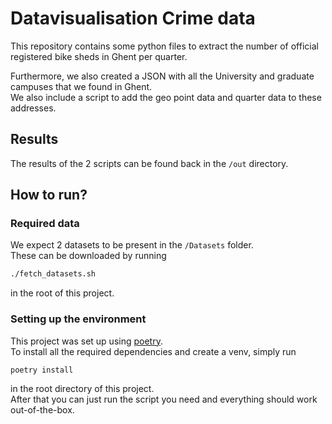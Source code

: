 # Datavisualisation Crime data

This repository contains some python files to extract the number of official registered bike sheds in Ghent per quarter.

Furthermore, we also created a JSON with all the University and graduate campuses that we found in Ghent.  
We also include a script to add the geo point data and quarter data to these addresses.

## Results
The results of the 2 scripts can be found back in the `/out` directory.

## How to run?
### Required data
We expect 2 datasets to be present in the `/Datasets` folder.  
These can be downloaded by running 
```bash
./fetch_datasets.sh
```
in the root of this project.

### Setting up the environment
This project was set up using [poetry](https://python-poetry.org/).  
To install all the required dependencies and create a venv, simply run
```bash
poetry install
```
in the root directory of this project.  
After that you can just run the script you need and everything should work out-of-the-box.